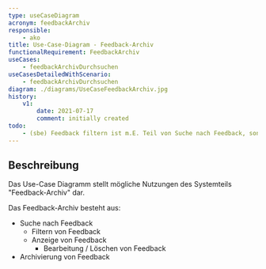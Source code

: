 ```yaml
---
type: useCaseDiagram
acronym: feedbackArchiv
responsible: 
    - ako
title: Use-Case-Diagram - Feedback-Archiv
functionalRequirement: FeedbackArchiv
useCases:
    - feedbackArchivDurchsuchen
useCasesDetailedWithScenario:
    - feedbackArchivDurchsuchen
diagram: ./diagrams/UseCaseFeedbackArchiv.jpg
history:
    v1:
        date: 2021-07-17
        comment: initially created
todo:  
    - (sbe) Feedback filtern ist m.E. Teil von Suche nach Feedback, sonst gut
---
```


## Beschreibung

Das Use-Case Diagramm stellt mögliche Nutzungen des Systemteils "Feedback-Archiv" dar.

Das Feedback-Archiv besteht aus:
* Suche nach Feedback
  * Filtern von Feedback
  * Anzeige von Feedback
    * Bearbeitung / Löschen von Feedback
* Archivierung von Feedback

